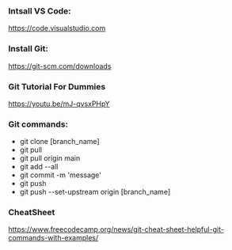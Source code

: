 ### Intsall VS Code:
https://code.visualstudio.com

### Install Git:
https://git-scm.com/downloads

### Git Tutorial For Dummies
https://youtu.be/mJ-qvsxPHpY

### Git commands:
- git clone [branch_name]
- git pull
- git pull origin main
- git add --all
- git commit -m 'message'
- git push
- git push --set-upstream origin [branch_name]


### CheatSheet
https://www.freecodecamp.org/news/git-cheat-sheet-helpful-git-commands-with-examples/
